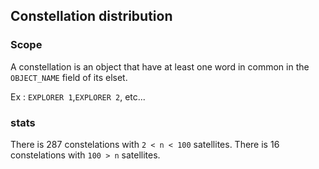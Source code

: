## Constellation distribution

### Scope

A constellation is an object that have at least one word in common in the `OBJECT_NAME` field of its elset.

Ex : `EXPLORER 1`,`EXPLORER 2`, etc...

### stats

There is 287 constelations with `2 < n < 100` satellites.
There is 16 constelations with `100 > n` satellites.

